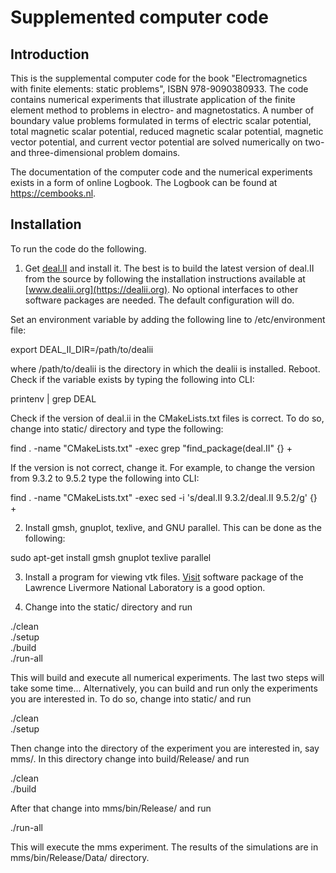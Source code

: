 <h1>Supplemented computer code</h1>

<h2> Introduction </h2>

This is the supplemental computer code for the book "Electromagnetics with
finite elements: static problems", ISBN 978-9090380933. The code contains
numerical experiments that illustrate application of the finite element
method to problems in electro- and magnetostatics. A number of boundary
value problems formulated in terms of electric scalar potential, total
magnetic scalar potential, reduced magnetic scalar potential, magnetic vector
potential, and current vector potential are solved numerically on two- and
three-dimensional problem domains.

The documentation of the computer code and the numerical experiments
exists in a form of online Logbook. The Logbook can be found at 
https://cembooks.nl.

<h2> Installation </h2>

To run the code do the following.

1) Get [deal.II](https://dealii.org) and install it. The best is to build the
latest version of deal.II from the source by following the
installation instructions available at [www.dealii.org](https://dealii.org).
No optional interfaces to other software packages are needed. The default 
configuration will do.

Set an environment variable by adding the following 
line to /etc/environment file: 

export DEAL_II_DIR=/path/to/dealii 

where /path/to/dealii is the directory in which the dealii is installed. Reboot.
Check if the variable exists by typing the following into CLI:

printenv | grep DEAL 

Check if the version of deal.ii in the CMakeLists.txt files is correct. To do so,
change into static/ directory and type the following:

find . -name "CMakeLists.txt" -exec grep "find_package(deal.II" {} +

If the version is not correct, change it. For example, to change the version 
from 9.3.2 to 9.5.2 type the following into CLI:

find . -name "CMakeLists.txt" -exec sed -i 's/deal.II 9.3.2/deal.II 9.5.2/g' {} +

2) Install gmsh, gnuplot, texlive, and GNU parallel. This can be done as the 
following:

sudo apt-get install gmsh gnuplot texlive parallel

3) Install a program for viewing vtk files. [Visit](https://visit.llnl.gov) 
software package of the Lawrence Livermore National Laboratory is a good option.

4) Change into the static/ directory and run

./clean  
./setup  
./build  
./run-all  

This will build and execute all numerical experiments. The last two steps will
take some time... Alternatively, you can build and run only the experiments you
are interested in. To do so, change into static/ and run

./clean  
./setup  

Then change into the directory of the experiment you are interested in, say
mms/. In this directory change into build/Release/ and run

./clean  
./build  

After that change into mms/bin/Release/ and run

./run-all  

This will execute the mms experiment. The results of the simulations are in
mms/bin/Release/Data/ directory.
